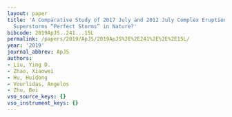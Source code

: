 ```yaml
---
layout: paper
title: 'A Comparative Study of 2017 July and 2012 July Complex Eruptions: Are Solar
  Superstorms “Perfect Storms” in Nature?'
bibcode: 2019ApJS..241...15L
permalink: /papers/2019/ApJS/2019ApJS%2E%2E241%2E%2E%2E15L/
year: '2019'
journal_abbrev: ApJS
authors:
- Liu, Ying D.
- Zhao, Xiaowei
- Hu, Huidong
- Vourlidas, Angelos
- Zhu, Bei
vso_source_keys: {}
vso_instrument_keys: {}
---
```

